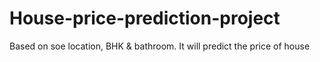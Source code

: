 # House-price-prediction-project
Based on soe location, BHK &amp; bathroom. It will predict the price of house
